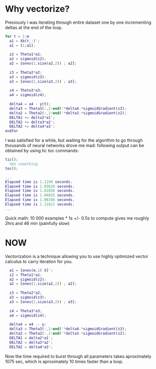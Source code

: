 Why vectorize?
==============

Previously i was iterating through entire dataset one by one incrementing deltas at the end of the loop.

```Matlab
for t = 1:m
  a1 = Xb(t,:)';
  a1 = [1;a1];
  
  z2 = Theta1*a1;
  a2 = sigmoid(z2);
  a2 = [ones(1,size(a2,2)) ; a2];
  
  z3 = Theta2*a2;
  a3 = sigmoid(z3);
  a3 = [ones(1,size(a3,2)) ; a3];
  
  z4 = Theta3*a3;
  a4 = sigmoid(z4);
  
  delta4 = a4 - y(t);
  delta3 = Theta3(:,2:end)'*delta4.*sigmoidGradient(z3);
  delta2 = Theta2(:,2:end)'*delta3.*sigmoidGradient(z2);
  DELTA1 += delta2*a1';
  DELTA2 += delta3*a2';
  DELTA2 += delta4*a3';
endfor
```
I was satisfied for a while, but waiting for the algorithm to go through thousands of neural networks drove me mad:
following output can be obtained by using tic toc commands:
```Matlab
tic();
  %Do something
toc();

...
Elapsed time is 1.1198 seconds.
Elapsed time is 1.03619 seconds.
Elapsed time is 1.01856 seconds.
Elapsed time is 1.04025 seconds.
Elapsed time is 1.06346 seconds.
Elapsed time is 1.11821 seconds.
...
```
Quick math:
10 000 examples *  1s +/- 0.5s to compute gives me roughly 2hrs and 46 min (painfully slow)

NOW
===

Vectorization is a technique allowing you to use highly optimized vector calculus to carry iteration for you.

```Matlab
  a1 = [ones(m,1) X]';
  z2 = Theta1*a1;
  a2 = sigmoid(z2);
  a2 = [ones(1,size(a2,2)) ; a2];
  
  z3 = Theta2*a2;
  a3 = sigmoid(z3);
  a3 = [ones(1,size(a3,2)) ; a3];
  
  z4 = Theta3*a3;
  a4 = sigmoid(z4);
  
  delta4 = a4 .- y;
  delta3 = Theta3(:,2:end)'*delta4.*sigmoidGradient(z3);
  delta2 = Theta2(:,2:end)'*delta3.*sigmoidGradient(z2);
  DELTA1 = delta2*a1';
  DELTA2 = delta3*a2';
  DELTA2 = delta4*a3';
```
Now the time required to burst through all parameters takes aproximately 1075 sec, which is aproximately 10 times faster than a loop.
